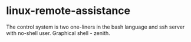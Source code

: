 # linux-remote-assistance

The control system is two one-liners in the bash language and ssh server with no-shell user. Graphical shell - zenith.
